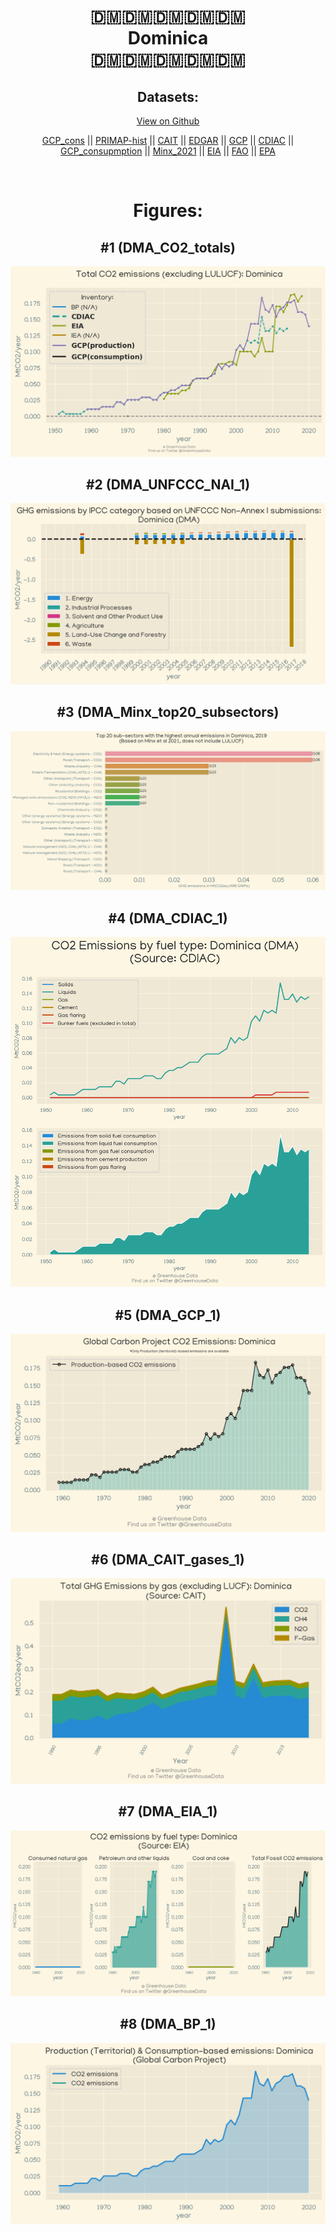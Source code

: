 
<center>
<h1 align="center">
🇩🇲🇩🇲🇩🇲🇩🇲🇩🇲
<br>
Dominica
<br>
🇩🇲🇩🇲🇩🇲🇩🇲🇩🇲
</h1>
<h2>Datasets:</h2>
<p><a href="https://github.com/dquintani/Greenhouse-Data/tree/master/country_data/DMA_Dominica/data">View on Github</a>
<br></p><p><a href="data/DMA_GCP_cons.csv">GCP_cons</a> || <a href="data/DMA_PRIMAP-hist.csv">PRIMAP-hist</a> || <a href="data/DMA_CAIT.csv">CAIT</a> || <a href="data/DMA_EDGAR.csv">EDGAR</a> || <a href="data/DMA_GCP.csv">GCP</a> || <a href="data/DMA_CDIAC.csv">CDIAC</a> || <a href="data/DMA_GCP_consupmption.csv">GCP_consupmption</a> || <a href="data/DMA_Minx_2021.csv">Minx_2021</a> || <a href="data/DMA_EIA.csv">EIA</a> || <a href="data/DMA_FAO.csv">FAO</a> || <a href="data/DMA_EPA.csv">EPA</a></p><p><br></p>
<h1>Figures:</h1><h2>#1 (DMA_CO2_totals)</h2>
<p><img alt="" src="figures/DMA_CO2_totals.png" /></p><h2>#2 (DMA_UNFCCC_NAI_1)</h2>
<p><img alt="" src="figures/DMA_UNFCCC_NAI_1.png" /></p><h2>#3 (DMA_Minx_top20_subsectors)</h2>
<p><img alt="" src="figures/DMA_Minx_top20_subsectors.png" /></p><h2>#4 (DMA_CDIAC_1)</h2>
<p><img alt="" src="figures/DMA_CDIAC_1.png" /></p><h2>#5 (DMA_GCP_1)</h2>
<p><img alt="" src="figures/DMA_GCP_1.png" /></p><h2>#6 (DMA_CAIT_gases_1)</h2>
<p><img alt="" src="figures/DMA_CAIT_gases_1.png" /></p><h2>#7 (DMA_EIA_1)</h2>
<p><img alt="" src="figures/DMA_EIA_1.png" /></p><h2>#8 (DMA_BP_1)</h2>
<p><img alt="" src="figures/DMA_BP_1.png" /></p>